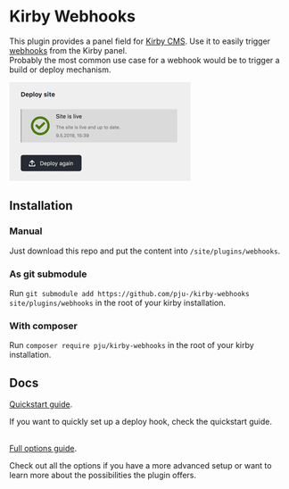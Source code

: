 # Kirby Webhooks

This plugin provides a panel field for [Kirby CMS](https://getkirby.com/). Use it to easily trigger [webhooks](https://en.wikipedia.org/wiki/Webhook) from the Kirby panel.<br>
Probably the most common use case for a webhook would be to trigger a build or deploy mechanism.

![](kirby-webhooks.gif)


## Installation

### Manual
Just download this repo and put the content into `/site/plugins/webhooks`.

### As git submodule
Run `git submodule add https://github.com/pju-/kirby-webhooks site/plugins/webhooks` in the root of your kirby installation.

### With composer
Run `composer require pju/kirby-webhooks` in the root of your kirby installation.

## Docs

[Quickstart guide](https://github.com/pju-/kirby-webhooks/tree/master/docs/quickstart.md).<br>

If you want to quickly set up a deploy hook, check the quickstart guide.
<br>
<br>

[Full options guide](https://github.com/pju-/kirby-webhooks/tree/master/docs/config.md).<br>

Check out all the options if you have a more advanced setup or want to learn more about the possibilities the plugin offers.
